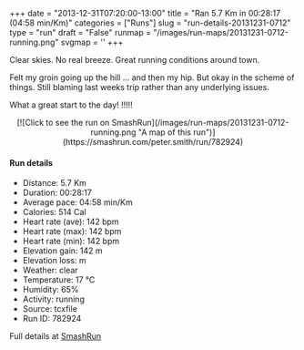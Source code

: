 +++
date = "2013-12-31T07:20:00-13:00"
title = "Ran 5.7 Km in 00:28:17 (04:58 min/Km)"
categories = ["Runs"]
slug = "run-details-20131231-0712"
type = "run"
draft = "False"
runmap = "/images/run-maps/20131231-0712-running.png"
svgmap = '<polyline points="93 48, 99 38, 100 32, 88 30, 75 33, 67 37, 40 58, 37 60, 18 67, 9 70, 2 67, 0 63, 19 51, 22 48, 49 32, 64 39, 68 36, 88 30, 98 32, 100 35, 98 38">'
+++

Clear skies. No real breeze. Great running conditions around town. 

Felt my groin going up the hill ... and then my hip. But okay in the scheme of things. Still blaming last weeks trip rather than any underlying issues. 

What a great start to the day! !!!!!



<!--more-->

<center>
[![Click to see the run on SmashRun](/images/run-maps/20131231-0712-running.png "A map of this run")](https://smashrun.com/peter.smith/run/782924)
</center>

#### Run details

* Distance: 5.7 Km
* Duration: 00:28:17
* Average pace: 04:58 min/Km
* Calories: 514 Cal
* Heart rate (ave): 142 bpm
* Heart rate (max): 142 bpm
* Heart rate (min): 142 bpm
* Elevation gain: 142 m
* Elevation loss:  m
* Weather: clear
* Temperature: 17 &deg;C
* Humidity: 65%
* Activity: running
* Source: tcxfile
* Run ID: 782924

Full details at [SmashRun](https://smashrun.com/peter.smith/run/782924)
